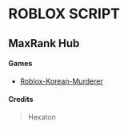 # ROBLOX SCRIPT
## MaxRank Hub

#### Games

+ [Roblox-Korean-Murderer](https://web.roblox.com/games/5720801512/)

#### Credits
> Hexaton
